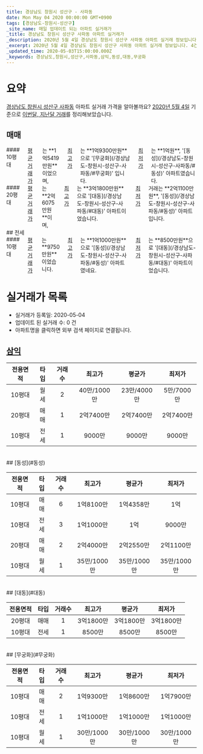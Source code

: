 ```yaml
---
title: 경상남도 창원시 성산구 - 사파동
date: Mon May 04 2020 00:00:00 GMT+0900
tags: [경상남도-창원시-성산구]
_site_name: 매일 업데이트 되는 아파트 실거래가
_title: 경상남도 창원시 성산구 사파동 아파트 실거래가
_description: 2020년 5월 4일 경상남도 창원시 성산구 사파동 아파트 실거래 정보입니다. 4건 아파트 정보가 있습니다.
_excerpt: 2020년 5월 4일 경상남도 창원시 성산구 사파동 아파트 실거래 정보입니다. 4건 아파트 정보가 있습니다.
_updated_time: 2020-05-03T15:00:00.000Z
_keywords: 경상남도,창원시,성산구,사파동,삼익,동성,대동,무궁화
---
```





# 요약
<ins>경상남도 창원시 성산구 사파동</ins> 아파트 실거래 가격을 알아볼까요? <ins>2020년 5월 4일</ins> 기준으로 <ins>이번달, 지난달 거래</ins>를 정리해보았습니다.

## 매매
<div class="container">
<div class="six columns" markdown="1">
#### 10평대
<ins>평균 거래가</ins>는 **1억5419만원**이었으며, <ins>최고가</ins>는 **1억9300만원**으로 '[무궁화](/경상남도-창원시-성산구-사파동/#무궁화)' 입니다. <ins>최저가</ins>는 **1억원**, '[동성](/경상남도-창원시-성산구-사파동/#동성)' 아파트였습니다.
</div>
<div class="six columns" markdown="1">
#### 20평대
<ins>평균 거래가</ins>는 **2억6075만원**이며, <ins>최고가</ins>는 **3억1800만원**으로 '[대동](/경상남도-창원시-성산구-사파동/#대동)' 아파트이었습니다. <ins>최저가</ins> 거래는 **2억1100만원**, '[동성](/경상남도-창원시-성산구-사파동/#동성)' 아파트입니다.
</div>
</div>
## 전세
<div class="container">
<div class="twelve columns" markdown="1">
#### 10평대
<ins>평균 거래가</ins>는 **9750만원**이었습니다. <ins>최고가</ins>는 **1억1000만원**으로 '[동성](/경상남도-창원시-성산구-사파동/#동성)' 아파트였네요. <ins>최저가</ins>는 **8500만원**으로 '[대동](/경상남도-창원시-성산구-사파동/#대동)' 아파트이었습니다.
</div>
</div>



# 실거래가 목록
- 실거래가 등록일: 2020-05-04
- 업데이트 된 실거래 수: 0 건
- 아파트명을 클릭하면 외부 검색 페이지로 연결됩니다.

## [삼익](#삼익)

|전용면적|타입|거래수|최고가|평균가|최저가|
|:---:|:---:|:---:|:---:|:---:|:---:|
|10평대|<span class="deal-type-3">월세</span>|2|40만/1000만|23만/4000만|5만/7000만|
|20평대|<span class="deal-type-1">매매</span>|1|2억7400만|2억7400만|2억7400만|
|10평대|<span class="deal-type-2">전세</span>|1|9000만|9000만|9000만|

<br/>
## [동성](#동성)

|전용면적|타입|거래수|최고가|평균가|최저가|
|:---:|:---:|:---:|:---:|:---:|:---:|
|10평대|<span class="deal-type-1">매매</span>|6|1억8100만|1억4358만|1억|
|10평대|<span class="deal-type-2">전세</span>|3|1억1000만|1억|9000만|
|20평대|<span class="deal-type-1">매매</span>|2|2억4000만|2억2550만|2억1100만|
|10평대|<span class="deal-type-3">월세</span>|1|35만/1000만|35만/1000만|35만/1000만|

<br/>
## [대동](#대동)

|전용면적|타입|거래수|최고가|평균가|최저가|
|:---:|:---:|:---:|:---:|:---:|:---:|
|20평대|<span class="deal-type-1">매매</span>|1|3억1800만|3억1800만|3억1800만|
|10평대|<span class="deal-type-2">전세</span>|1|8500만|8500만|8500만|

<br/>
## [무궁화](#무궁화)

|전용면적|타입|거래수|최고가|평균가|최저가|
|:---:|:---:|:---:|:---:|:---:|:---:|
|10평대|<span class="deal-type-1">매매</span>|2|1억9300만|1억8600만|1억7900만|
|10평대|<span class="deal-type-2">전세</span>|1|1억1000만|1억1000만|1억1000만|
|10평대|<span class="deal-type-3">월세</span>|1|30만/1000만|30만/1000만|30만/1000만|

<br/>



